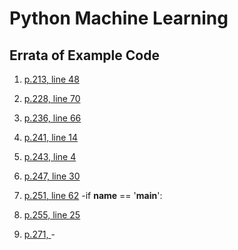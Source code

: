 Python Machine Learning
=======================

## Errata of Example Code
1. [p.213, line 48](https://github.com/likelion-donghun/shinsegye/blob/master/ensemble_total.py)

2. [p.228, line 70](https://github.com/likelion-donghun/shinsegye/blob/master/bagging.py)

3. [p.236, line 66](https://github.com/likelion-donghun/shinsegye/blob/master/adaboost.py)

4. [p.241, line 14](https://github.com/likelion-donghun/shinsegye/blob/master/analyzing%20sentiment.py)

5. [p.243, line 4](https://github.com/likelion-donghun/shinsegye/blob/master/bag_of_words.py)

6. [p.247, line 30](https://github.com/likelion-donghun/shinsegye/blob/master/bag_of_words.py)

7. [p.251, line 62](https://github.com/likelion-donghun/shinsegye/blob/master/bag_of_words.py)
-if __name__ == '__main__':
8. [p.255, line 25](https://github.com/likelion-donghun/shinsegye/commit/aa1de00a77e616a303017573231f57387d979a61)

9. [p.271, ]()
-</dt>



